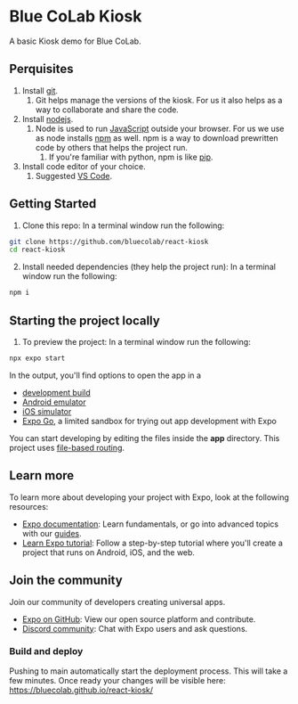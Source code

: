 # Blue CoLab Kiosk

A basic Kiosk demo for Blue CoLab.

## Perquisites
1. Install [git](https://git-scm.com/downloads).
   1. Git helps manage the versions of the kiosk. For us it also helps as a way to collaborate and share the code.
2. Install [nodejs](https://nodejs.org/en).
   1. Node is used to run [JavaScript](https://developer.mozilla.org/en-US/docs/Web/JavaScript) outside your browser. For us we use as node installs [npm](https://www.npmjs.com/) as well. npm is a way to download prewritten code by others that helps the project run.
      1. If you're familiar with python, npm is like [pip](https://pypi.org/project/pip/).
3. Install code editor of your choice.
   1. Suggested [VS Code](https://code.visualstudio.com/).

## Getting Started

1. Clone this repo: In a terminal window run the following:
```bash
git clone https://github.com/bluecolab/react-kiosk
cd react-kiosk
```

2. Install needed dependencies (they help the project run): In a terminal window run the following:
```bash
npm i
```

## Starting the project locally
1. To preview the project: In a terminal window run the following:
```bash
npx expo start
```

In the output, you'll find options to open the app in a

- [development build](https://docs.expo.dev/develop/development-builds/introduction/)
- [Android emulator](https://docs.expo.dev/workflow/android-studio-emulator/)
- [iOS simulator](https://docs.expo.dev/workflow/ios-simulator/)
- [Expo Go](https://expo.dev/go), a limited sandbox for trying out app development with Expo

You can start developing by editing the files inside the **app** directory. This project uses [file-based routing](https://docs.expo.dev/router/introduction).

## Learn more

To learn more about developing your project with Expo, look at the following resources:

- [Expo documentation](https://docs.expo.dev/): Learn fundamentals, or go into advanced topics with our [guides](https://docs.expo.dev/guides).
- [Learn Expo tutorial](https://docs.expo.dev/tutorial/introduction/): Follow a step-by-step tutorial where you'll create a project that runs on Android, iOS, and the web.

## Join the community

Join our community of developers creating universal apps.

- [Expo on GitHub](https://github.com/expo/expo): View our open source platform and contribute.
- [Discord community](https://chat.expo.dev): Chat with Expo users and ask questions.

### Build and deploy
Pushing to main automatically start the deployment process. This will take a few minutes. Once ready your changes will be visible here: https://bluecolab.github.io/react-kiosk/
